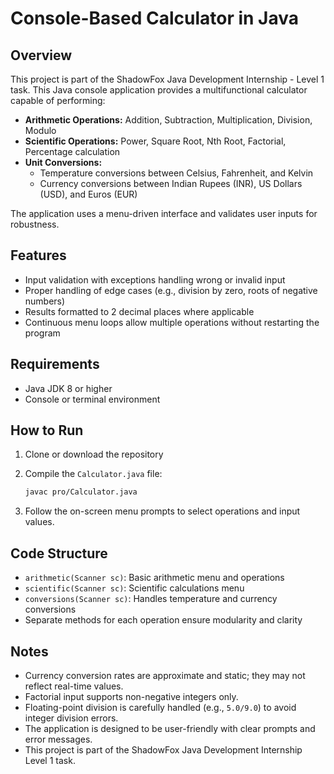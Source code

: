 # Console-Based Calculator in Java

## Overview
This project is part of the ShadowFox Java Development Internship - Level 1 task.
This Java console application provides a multifunctional calculator capable of performing:

- **Arithmetic Operations:** Addition, Subtraction, Multiplication, Division, Modulo  
- **Scientific Operations:** Power, Square Root, Nth Root, Factorial, Percentage calculation  
- **Unit Conversions:**  
  - Temperature conversions between Celsius, Fahrenheit, and Kelvin  
  - Currency conversions between Indian Rupees (INR), US Dollars (USD), and Euros (EUR)  

The application uses a menu-driven interface and validates user inputs for robustness.

## Features
  
- Input validation with exceptions handling wrong or invalid input  
- Proper handling of edge cases (e.g., division by zero, roots of negative numbers)  
- Results formatted to 2 decimal places where applicable  
- Continuous menu loops allow multiple operations without restarting the program  

## Requirements

- Java JDK 8 or higher  
- Console or terminal environment  

## How to Run

1. Clone or download the repository  
2. Compile the `Calculator.java` file:

   ```bash
   javac pro/Calculator.java
3. Follow the on-screen menu prompts to select operations and input values.

## Code Structure

- `arithmetic(Scanner sc)`: Basic arithmetic menu and operations  
- `scientific(Scanner sc)`: Scientific calculations menu  
- `conversions(Scanner sc)`: Handles temperature and currency conversions  
- Separate methods for each operation ensure modularity and clarity  

## Notes

- Currency conversion rates are approximate and static; they may not reflect real-time values.  
- Factorial input supports non-negative integers only.  
- Floating-point division is carefully handled (e.g., `5.0/9.0`) to avoid integer division errors.
- The application is designed to be user-friendly with clear prompts and error messages.
- This project is part of the ShadowFox Java Development Internship Level 1 task.
